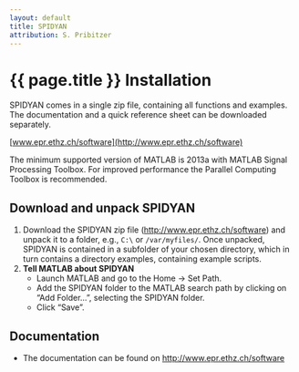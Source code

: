 ```yaml
---
layout: default
title: SPIDYAN
attribution: S. Pribitzer
---
```


# {{ page.title }} Installation

SPIDYAN comes in a single zip file, containing all functions and
examples. The documentation and a quick reference sheet can be
downloaded separately.

[www.epr.ethz.ch/software](http://www.epr.ethz.ch/software)

The minimum supported version of MATLAB is 2013a with MATLAB Signal
Processing Toolbox. For improved performance the Parallel Computing
Toolbox is recommended.

## Download and unpack SPIDYAN

1. Download the SPIDYAN zip file (<http://www.epr.ethz.ch/software>) and unpack it to a folder, e.g., `C:\` or `/var/myfiles/`. Once unpacked, SPIDYAN is contained in a subfolder of your chosen directory, which in turn contains a directory examples, containing example scripts.
1. **Tell MATLAB about SPIDYAN**
    - Launch MATLAB and go to the Home → Set Path.
    - Add the SPIDYAN folder to the MATLAB search path by clicking on “Add Folder…”, selecting the SPIDYAN folder.
    - Click “Save”.

## Documentation

- The documentation can be found on <http://www.epr.ethz.ch/software>


